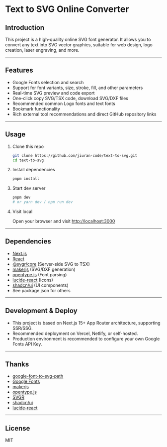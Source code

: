 # Text to SVG Online Converter

## Introduction

This project is a high-quality online SVG font generator. It allows you to convert any text into SVG vector graphics, suitable for web design, logo creation, laser engraving, and more.

---

## Features

- Google Fonts selection and search
- Support for font variants, size, stroke, fill, and other parameters
- Real-time SVG preview and code export
- One-click copy SVG/TSX code, download SVG/DXF files
- Recommended common Logo fonts and text fonts
- Bookmark functionality
- Rich external tool recommendations and direct GitHub repository links

---

## Usage

1. Clone this repo

   ```bash
   git clone https://github.com/jiuran-code/text-to-svg.git
   cd text-to-svg
   ```

2. Install dependencies

   ```bash
   pnpm install
   ```

3. Start dev server

   ```bash
   pnpm dev
   # or yarn dev / npm run dev
   ```

4. Visit local

   Open your browser and visit [http://localhost:3000](http://localhost:3000)

---

## Dependencies

- [Next.js](https://nextjs.org/)
- [React](https://react.dev/)
- [@svgr/core](https://react-svgr.com/) (Server-side SVG to TSX)
- [makerjs](https://github.com/microsoft/maker.js) (SVG/DXF generation)
- [opentype.js](https://github.com/opentypejs/opentype.js) (Font parsing)
- [lucide-react](https://lucide.dev/) (Icons)
- [shadcn/ui](https://ui.shadcn.com/) (UI components)
- See package.json for others

---

## Development & Deploy

- This project is based on Next.js 15+ App Router architecture, supporting SSR/SSG.
- Recommended deployment on Vercel, Netlify, or self-hosted.
- Production environment is recommended to configure your own Google Fonts API Key.

---

## Thanks

- [google-font-to-svg-path](https://github.com/danmarshall/google-font-to-svg-path)
- [Google Fonts](https://fonts.google.com/)
- [makerjs](https://github.com/microsoft/maker.js)
- [opentype.js](https://github.com/opentypejs/opentype.js)
- [SVGR](https://react-svgr.com/)
- [shadcn/ui](https://ui.shadcn.com/)
- [lucide-react](https://lucide.dev/)

---

## License

MIT
